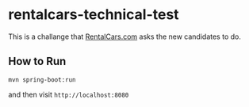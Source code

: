 # rentalcars-technical-test

This is a challange that [RentalCars.com](https://www.rentalcars.com/) asks the new candidates to do.

## How to Run

```mvn spring-boot:run```


and then visit ```http://localhost:8080```
